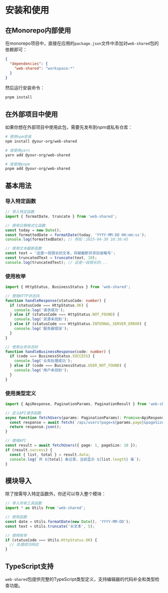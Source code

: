 # 安装和使用

## 在Monorepo内部使用

在monorepo项目中，直接在应用的`package.json`文件中添加对`web-shared`包的依赖即可：

```json
{
  "dependencies": {
    "web-shared": "workspace:*"
  }
}
```

然后运行安装命令：

```bash
pnpm install
```

## 在外部项目中使用

如果你想在外部项目中使用此包，需要先发布到npm或私有仓库：

```bash
# 使用npm安装
npm install @your-org/web-shared

# 或使用yarn
yarn add @your-org/web-shared

# 或使用pnpm
pnpm add @your-org/web-shared
```

## 基本用法

### 导入特定函数

```typescript
// 导入特定函数
import { formatDate, truncate } from 'web-shared';

// 使用日期格式化函数
const today = new Date();
const formattedDate = formatDate(today, 'YYYY-MM-DD HH:mm:ss');
console.log(formattedDate); // 例如：2025-04-30 10:30:45

// 使用文本截断函数
const text = '这是一段很长的文本，将被截断并添加省略号';
const truncatedText = truncate(text, 10);
console.log(truncatedText); // 这是一段很长的...
```

### 使用枚举

```typescript
import { HttpStatus, BusinessStatus } from 'web-shared';

// 使用HTTP状态码
function handleResponse(statusCode: number) {
  if (statusCode === HttpStatus.OK) {
    console.log('请求成功');
  } else if (statusCode === HttpStatus.NOT_FOUND) {
    console.log('资源未找到');
  } else if (statusCode === HttpStatus.INTERNAL_SERVER_ERROR) {
    console.log('服务器错误');
  }
}

// 使用业务状态码
function handleBusinessResponse(code: number) {
  if (code === BusinessStatus.SUCCESS) {
    console.log('业务处理成功');
  } else if (code === BusinessStatus.USER_NOT_FOUND) {
    console.log('用户未找到');
  }
}
```

### 使用类型定义

```typescript
import { ApiResponse, PaginationParams, PaginationResult } from 'web-shared';

// 定义API请求函数
async function fetchUsers(params: PaginationParams): Promise<ApiResponse<PaginationResult<User>>> {
  const response = await fetch(`/api/users?page=${params.page}&pageSize=${params.pageSize}`);
  return response.json();
}

// 使用API
const result = await fetchUsers({ page: 1, pageSize: 10 });
if (result.success) {
  const { list, total } = result.data;
  console.log(`共 ${total} 条记录，当前显示 ${list.length} 条`);
}
```

## 模块导入

除了按需导入特定函数外，你还可以导入整个模块：

```typescript
// 导入所有工具函数
import * as Utils from 'web-shared';

// 使用函数
const date = Utils.formatDate(new Date(), 'YYYY-MM-DD');
const text = Utils.truncate('长文本', 5);

// 使用枚举
if (statusCode === Utils.HttpStatus.OK) {
  // 处理成功响应
}
```

## TypeScript支持

`web-shared`包提供完整的TypeScript类型定义，支持编辑器的代码补全和类型检查功能。 